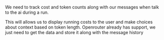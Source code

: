 We need to track cost and token counts along with our messages when talk to the ai during a run.

This will allows us to display running costs to the user and make choices about context based on token length. Openrouter already has support, we just need to get the data and store it along with the message history